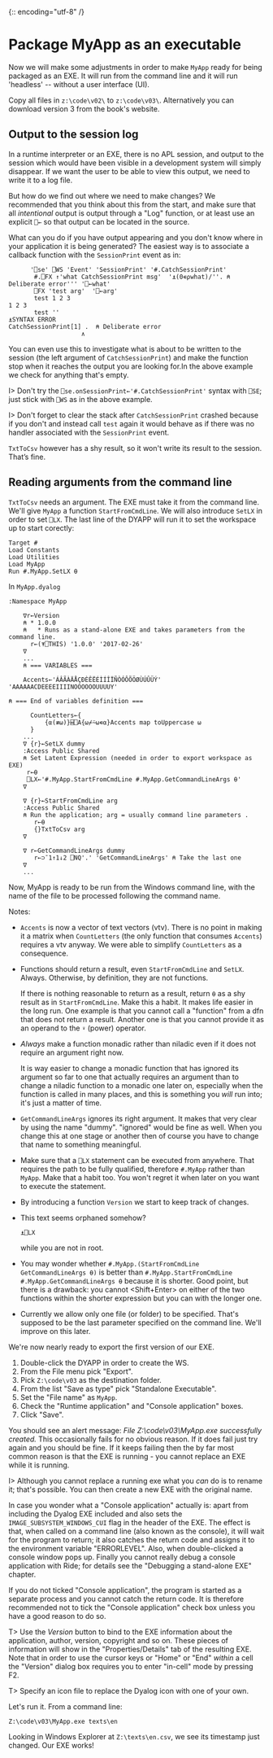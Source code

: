 {:: encoding="utf-8" /}


# Package MyApp as an executable

Now we will make some adjustments in order to make `MyApp` ready for being packaged as an EXE. It will run from the command line and it will run 'headless' -- without a user interface (UI).

Copy all files in `z:\code\v02\` to `z:\code\v03\`. Alternatively you can download version 3 from the book's website.


## Output to the session log

In a runtime interpreter or an EXE, there is no APL session, and output to the session which would have been visible in a development system will simply disappear. If we want the user to be able to view this output, we need to write it to a log file.

But how do we find out where we need to make changes? We recommended that you think about this from the start, and make sure that all _intentional_ output is output through a "Log" function, or at least use an explicit `⎕←` so that output can be located in the source.

What can you do if you have output appearing and you don't know where in your application it is being generated? The easiest way is to associate a callback function with the `SessionPrint` event as in:

~~~
      '⎕se' ⎕WS 'Event' 'SessionPrint' '#.CatchSessionPrint'
       #.⎕FX ↑'what CatchSessionPrint msg'  '⍎(0∊⍴what)/''. ⍝ Deliberate error''' '⎕←what'
       ⎕FX 'test arg'  '⎕←arg'
       test 1 2 3
1 2 3       
       test ''
⍎SYNTAX ERROR
CatchSessionPrint[1] .  ⍝ Deliberate error
                    ∧  
~~~

You can even use this to investigate what is about to be written to the session (the left argument of `CatchSessionPrint`) and make the function stop when it reaches the output you are looking for.In the above example we check for anything that's empty.

I> Don't try the `⎕se.onSessionPrint←'#.CatchSessionPrint'` syntax with `⎕SE`; just stick with `⎕WS` as in the above example.

I> Don't forget to clear the stack after `CatchSessionPrint` crashed because if you don't and instead call `test` again it would behave as if there was no handler associated with the `SessionPrint` event.

`TxtToCsv` however has a shy result, so it won't write its result to the session. That’s fine. 


## Reading arguments from the command line 

`TxtToCsv` needs an argument. The EXE must take it from the command line. We'll give `MyApp` a function `StartFromCmdLine`. We will also introduce `SetLX` in order to set `⎕LX`. The last line of the DYAPP will run it to set the workspace up to start corectly:

~~~
Target #
Load Constants
Load Utilities
Load MyApp
Run #.MyApp.SetLX ⍬
~~~

In `MyApp.dyalog` 

~~~
:Namespace MyApp

    ∇r←Version
    ⍝ * 1.0.0
    ⍝   * Runs as a stand-alone EXE and takes parameters from the command line.
      r←(⍕⎕THIS) '1.0.0' '2017-02-26'
    ∇
    ...
    ⍝ === VARIABLES ===

    Accents←'ÁÂÃÀÄÅÇÐÈÊËÉÌÍÎÏÑÒÓÔÕÖØÙÚÛÜÝ' 'AAAAAACDEEEEIIIINOOOOOOUUUUY'

⍝ === End of variables definition ===

      CountLetters←{
          {⍺(≢⍵)}⌸⎕A{⍵⌿⍨⍵∊⍺}Accents map toUppercase ⍵
      }
    ...
    ∇ {r}←SetLX dummy
    :Access Public Shared
    ⍝ Set Latent Expression (needed in order to export workspace as EXE)
     r←⍬
     ⎕LX←'#.MyApp.StartFromCmdLine #.MyApp.GetCommandLineArgs ⍬'
    ∇

    ∇ {r}←StartFromCmdLine arg
    :Access Public Shared
    ⍝ Run the application; arg = usually command line parameters .
       r←⍬
       {}TxtToCsv arg
    ∇
    
    ∇ r←GetCommandLineArgs dummy
       r←⊃¯1↑1↓2 ⎕NQ'.' 'GetCommandLineArgs' ⍝ Take the last one
    ∇  
    ...
~~~

Now, MyApp is ready to be run from the Windows command line, with the name of the file to be processed following the command name. 

Notes:

* `Accents` is now a vector of text vectors (vtv). There is no point in making it a matrix when `CountLetters` (the only function that consumes `Accents`) requires a vtv anyway. We were able to simplify `CountLetters` as a consequence.

* Functions should return a result, even `StartFromCmdLine` and `SetLX`. Always. Otherwise, by definition, they are not functions. 

  If there is nothing reasonable to return as a result, return `⍬` as a shy result as in `StartFromCmdLine`. Make this a habit. It makes life easier in the long run. One example is that you cannot call a "function" from a dfn that does not return a result. Another one is that you cannot provide it as an operand to the `⍣` (power) operator.
  
* _Always_ make a function monadic rather than niladic even if it does not require an argument right now. 

  It is way easier to change a monadic function that has ignored its argument so far to one that actually requires an argument than to change a niladic function to a monadic one later on, especially when the function is called in many places, and this is something you _will_ run into; it's just a matter of time.
  
* `GetCommandLineArgs` ignores its right argument. It makes that very clear by using the name "dummy". "ignored" would be fine as well. When you change this at one stage or another then of course you have to change that name to something meaningful.
  
* Make sure that a `⎕LX` statement can be executed from anywhere. That requires the path to be fully qualified, therefore `#.MyApp` rather than `MyApp`. Make that a habit too. You won't regret it when later on you want to execute the statement.

* By introducing a function `Version` we start to keep track of changes.

* This text seems orphaned somehow?

  ~~~
  ⍎⎕LX
  ~~~
  
  while you are not in root.

* You may wonder whether `#.MyApp.(StartFromCmdLine GetCommandLineArgs ⍬)` is better than `#.MyApp.StartFromCmdLine #.MyApp.GetCommandLineArgs ⍬` because it is shorter. Good point, but there is a drawback: you cannot <Shift+Enter> on either of the two functions within the shorter expression but you can with the longer one.

* Currently we allow only one file (or folder) to be specified. That's supposed to be the last parameter specified on the command line. We'll improve on this later.

We're now nearly ready to export the first version of our EXE. 

1. Double-click the DYAPP in order to create the WS.
2. From the File menu pick "Export". 
3. Pick `Z:\code\v03` as the destination folder. 
4. From the list "Save as type" pick "Standalone Executable". 
5. Set the "File name" as `MyApp`.
6. Check the "Runtime application" and "Console application" boxes.
7. Click "Save". 

You should see an alert message: _File Z:\\code\\v03\\MyApp.exe successfully created._ This occasionally fails for no obvious reason. If it does fail just try again and you should be fine. If it keeps failing then the by far most common reason is that the EXE is running - you cannot replace an EXE while it is running. 

I> Although you cannot replace a running exe what you _can_ do is to rename it; that's possible. You can then create a new EXE with the original name.

In case you wonder what a "Console application" actually is: apart from including the Dyalog EXE included and also sets the `IMAGE_SUBSYSTEM_WINDOWS_CUI` flag in the header of the EXE. The effect is that, when called on a command line (also known as the console), it will wait for the program to return; it also catches the return code and assigns it to the environment variable "ERRORLEVEL". Also, when double-clicked a console window pops up. Finally you cannot really debug a console application with Ride; for details see the "Debugging a stand-alone EXE" chapter.

If you do not ticked "Console application", the program is started as a separate process and you cannot catch the return code. It is therefore recommended not to tick the "Console application" check box unless you have a good reason to do so.

T> Use the *Version* button to bind to the EXE information about the application, author, version, copyright and so on. These pieces of information will show in the "Properties/Details" tab of the resulting EXE. Note that in order to use the cursor keys or "Home" or "End" _within_ a cell the "Version" dialog box requires you to enter "in-cell" mode by pressing F2.

T> Specify an icon file to replace the Dyalog icon with one of your own. 

Let's run it. From a command line:

~~~
Z:\code\v03\MyApp.exe texts\en
~~~

Looking in Windows Explorer at `Z:\texts\en.csv`, we see its timestamp just changed. Our EXE works! 